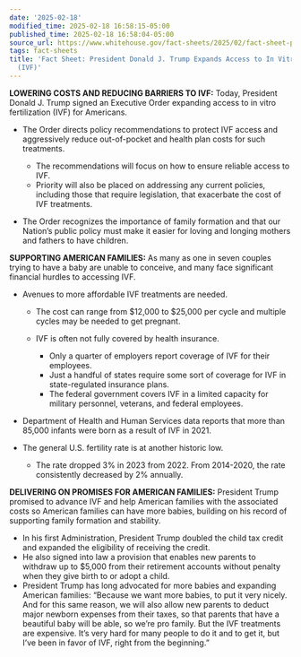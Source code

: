 ```yaml
---
date: '2025-02-18'
modified_time: 2025-02-18 16:58:15-05:00
published_time: 2025-02-18 16:58:04-05:00
source_url: https://www.whitehouse.gov/fact-sheets/2025/02/fact-sheet-president-donald-j-trump-expands-access-to-in-vitro-fertilization-ivf/
tags: fact-sheets
title: 'Fact Sheet: President Donald J. Trump Expands Access to In Vitro Fertilization
  (IVF)'
---
```

 
**LOWERING COSTS AND REDUCING BARRIERS TO IVF:** Today, President Donald
J. Trump signed an Executive Order expanding access to in vitro
fertilization (IVF) for Americans.

-   The Order directs policy recommendations to protect IVF access and
    aggressively reduce out-of-pocket and health plan costs for such
    treatments.   
    -   The recommendations will focus on how to ensure reliable access
        to IVF.

    <!-- -->

    -   Priority will also be placed on addressing any current policies,
        including those that require legislation, that exacerbate the
        cost of IVF treatments.
-   The Order recognizes the importance of family formation and that our
    Nation’s public policy must make it easier for loving and longing
    mothers and fathers to have children. 

**SUPPORTING AMERICAN FAMILIES:** As many as one in seven couples trying
to have a baby are unable to conceive, and many face significant
financial hurdles to accessing IVF. 

-   Avenues to more affordable IVF treatments are needed.
    -   The cost can range from $12,000 to $25,000 per cycle and
        multiple cycles may be needed to get pregnant.  

    <!-- -->

    -   IVF is often not fully covered by health insurance.
        -   Only a quarter of employers report coverage of IVF for their
            employees.

        <!-- -->

        -   Just a handful of states require some sort of coverage for
            IVF in state-regulated insurance plans.

        <!-- -->

        -   The federal government covers IVF in a limited capacity for
            military personnel, veterans, and federal employees. 
-   Department of Health and Human Services data reports that more than
    85,000 infants were born as a result of IVF in 2021.
-   The general U.S. fertility rate is at another historic low.
    -   The rate dropped 3% in 2023 from 2022. From 2014-2020, the rate
        consistently decreased by 2% annually.

**DELIVERING ON PROMISES FOR AMERICAN FAMILIES:** President Trump
promised to advance IVF and help American families with the associated
costs so American families can have more babies, building on his record
of supporting family formation and stability.  

-   In his first Administration, President Trump doubled the child tax
    credit and expanded the eligibility of receiving the credit.
-   He also signed into law a provision that enables new parents to
    withdraw up to $5,000 from their retirement accounts without penalty
    when they give birth to or adopt a child.
-   President Trump has long advocated for more babies and expanding
    American families: “Because we want more babies, to put it very
    nicely. And for this same reason, we will also allow new parents to
    deduct major newborn expenses from their taxes, so that parents that
    have a beautiful baby will be able, so we’re pro family. But the IVF
    treatments are expensive. It’s very hard for many people to do it
    and to get it, but I’ve been in favor of IVF, right from the
    beginning.”
